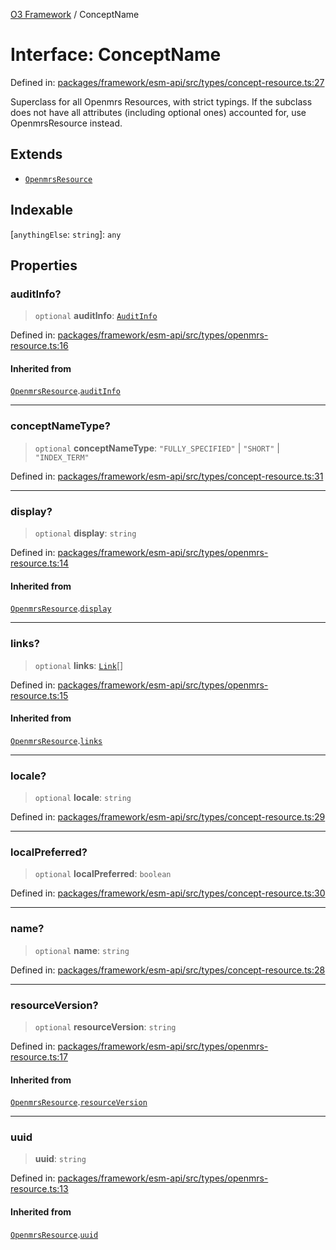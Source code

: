 [O3 Framework](../API.md) / ConceptName

# Interface: ConceptName

Defined in: [packages/framework/esm-api/src/types/concept-resource.ts:27](https://github.com/habeshabro/openmrs-esm-core/blob/main/packages/framework/esm-api/src/types/concept-resource.ts#L27)

Superclass for all Openmrs Resources, with strict typings.
If the subclass does not have all attributes (including optional ones)
accounted for, use OpenmrsResource instead.

## Extends

- [`OpenmrsResource`](OpenmrsResource.md)

## Indexable

\[`anythingElse`: `string`\]: `any`

## Properties

### auditInfo?

> `optional` **auditInfo**: [`AuditInfo`](AuditInfo.md)

Defined in: [packages/framework/esm-api/src/types/openmrs-resource.ts:16](https://github.com/habeshabro/openmrs-esm-core/blob/main/packages/framework/esm-api/src/types/openmrs-resource.ts#L16)

#### Inherited from

[`OpenmrsResource`](OpenmrsResource.md).[`auditInfo`](OpenmrsResource.md#auditinfo)

***

### conceptNameType?

> `optional` **conceptNameType**: `"FULLY_SPECIFIED"` \| `"SHORT"` \| `"INDEX_TERM"`

Defined in: [packages/framework/esm-api/src/types/concept-resource.ts:31](https://github.com/habeshabro/openmrs-esm-core/blob/main/packages/framework/esm-api/src/types/concept-resource.ts#L31)

***

### display?

> `optional` **display**: `string`

Defined in: [packages/framework/esm-api/src/types/openmrs-resource.ts:14](https://github.com/habeshabro/openmrs-esm-core/blob/main/packages/framework/esm-api/src/types/openmrs-resource.ts#L14)

#### Inherited from

[`OpenmrsResource`](OpenmrsResource.md).[`display`](OpenmrsResource.md#display)

***

### links?

> `optional` **links**: [`Link`](Link.md)[]

Defined in: [packages/framework/esm-api/src/types/openmrs-resource.ts:15](https://github.com/habeshabro/openmrs-esm-core/blob/main/packages/framework/esm-api/src/types/openmrs-resource.ts#L15)

#### Inherited from

[`OpenmrsResource`](OpenmrsResource.md).[`links`](OpenmrsResource.md#links)

***

### locale?

> `optional` **locale**: `string`

Defined in: [packages/framework/esm-api/src/types/concept-resource.ts:29](https://github.com/habeshabro/openmrs-esm-core/blob/main/packages/framework/esm-api/src/types/concept-resource.ts#L29)

***

### localPreferred?

> `optional` **localPreferred**: `boolean`

Defined in: [packages/framework/esm-api/src/types/concept-resource.ts:30](https://github.com/habeshabro/openmrs-esm-core/blob/main/packages/framework/esm-api/src/types/concept-resource.ts#L30)

***

### name?

> `optional` **name**: `string`

Defined in: [packages/framework/esm-api/src/types/concept-resource.ts:28](https://github.com/habeshabro/openmrs-esm-core/blob/main/packages/framework/esm-api/src/types/concept-resource.ts#L28)

***

### resourceVersion?

> `optional` **resourceVersion**: `string`

Defined in: [packages/framework/esm-api/src/types/openmrs-resource.ts:17](https://github.com/habeshabro/openmrs-esm-core/blob/main/packages/framework/esm-api/src/types/openmrs-resource.ts#L17)

#### Inherited from

[`OpenmrsResource`](OpenmrsResource.md).[`resourceVersion`](OpenmrsResource.md#resourceversion)

***

### uuid

> **uuid**: `string`

Defined in: [packages/framework/esm-api/src/types/openmrs-resource.ts:13](https://github.com/habeshabro/openmrs-esm-core/blob/main/packages/framework/esm-api/src/types/openmrs-resource.ts#L13)

#### Inherited from

[`OpenmrsResource`](OpenmrsResource.md).[`uuid`](OpenmrsResource.md#uuid)
